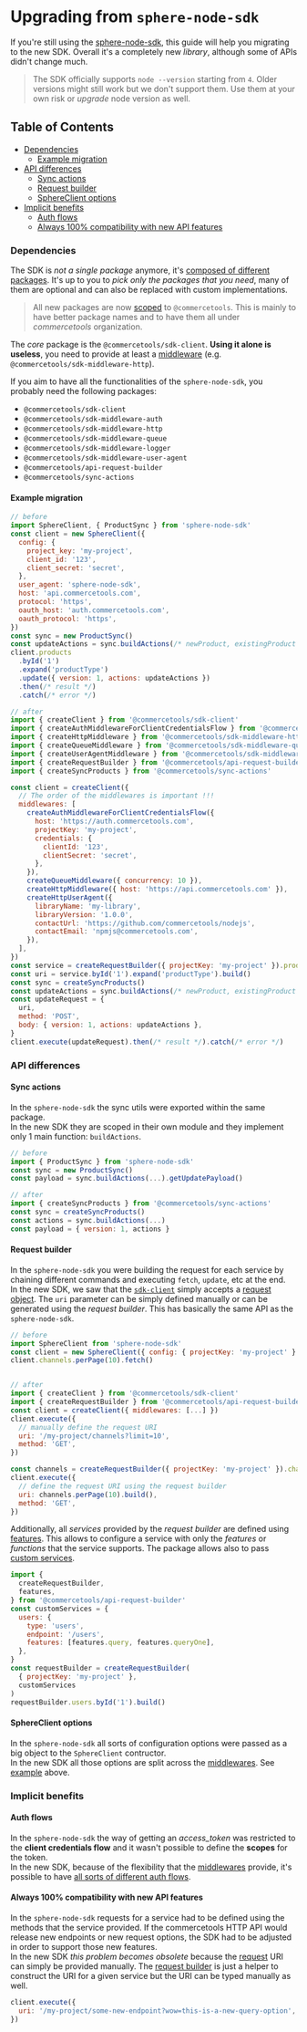 # Upgrading from `sphere-node-sdk`

If you're still using the [sphere-node-sdk](https://github.com/sphereio/sphere-node-sdk), this guide will help you migrating to the new SDK. Overall it's a completely new _library_, although some of APIs didn't change much.

> The SDK officially supports `node --version` starting from `4`.
> Older versions might still work but we don't support them. Use them at your own risk or _upgrade_ node version as well.

## Table of Contents

- [Dependencies](#dependencies)
  - [Example migration](#example-migration)
- [API differences](#api-differences)
  - [Sync actions](#sync-actions)
  - [Request builder](#request-builder)
  - [SphereClient options](#sphereclient-options)
- [Implicit benefits](#implicit-benefits)
  - [Auth flows](#auth-flows)
  - [Always 100% compatibility with new API features](#always-100-compatibility-with-new-api-features)

### Dependencies

The SDK is _not a single package_ anymore, it's [composed of different packages](/sdk/api/README.md).
It's up to you to _pick only the packages that you need_, many of them are optional and can also be replaced with custom implementations.

> All new packages are now [scoped](https://docs.npmjs.com/misc/scope) to `@commercetools`. This is mainly to have better package names and to have them all under _commercetools_ organization.

The _core_ package is the `@commercetools/sdk-client`. **Using it alone is useless**, you need to provide at least a [middleware](/sdk/api/README.md#middlewares) (e.g. `@commercetools/sdk-middleware-http`).

If you aim to have all the functionalities of the `sphere-node-sdk`, you probably need the following packages:

- `@commercetools/sdk-client`
- `@commercetools/sdk-middleware-auth`
- `@commercetools/sdk-middleware-http`
- `@commercetools/sdk-middleware-queue`
- `@commercetools/sdk-middleware-logger`
- `@commercetools/sdk-middleware-user-agent`
- `@commercetools/api-request-builder`
- `@commercetools/sync-actions`

#### Example migration

```js
// before
import SphereClient, { ProductSync } from 'sphere-node-sdk'
const client = new SphereClient({
  config: {
    project_key: 'my-project',
    client_id: '123',
    client_secret: 'secret',
  },
  user_agent: 'sphere-node-sdk',
  host: 'api.commercetools.com',
  protocol: 'https',
  oauth_host: 'auth.commercetools.com',
  oauth_protocol: 'https',
})
const sync = new ProductSync()
const updateActions = sync.buildActions(/* newProduct, existingProduct */)
client.products
  .byId('1')
  .expand('productType')
  .update({ version: 1, actions: updateActions })
  .then(/* result */)
  .catch(/* error */)

// after
import { createClient } from '@commercetools/sdk-client'
import { createAuthMiddlewareForClientCredentialsFlow } from '@commercetools/sdk-middleware-auth'
import { createHttpMiddleware } from '@commercetools/sdk-middleware-http'
import { createQueueMiddleware } from '@commercetools/sdk-middleware-queue'
import { createUserAgentMiddleware } from '@commercetools/sdk-middleware-user-agent'
import { createRequestBuilder } from '@commercetools/api-request-builder'
import { createSyncProducts } from '@commercetools/sync-actions'

const client = createClient({
  // The order of the middlewares is important !!!
  middlewares: [
    createAuthMiddlewareForClientCredentialsFlow({
      host: 'https://auth.commercetools.com',
      projectKey: 'my-project',
      credentials: {
        clientId: '123',
        clientSecret: 'secret',
      },
    }),
    createQueueMiddleware({ concurrency: 10 }),
    createHttpMiddleware({ host: 'https://api.commercetools.com' }),
    createHttpUserAgent({
      libraryName: 'my-library',
      libraryVersion: '1.0.0',
      contactUrl: 'https://github.com/commercetools/nodejs',
      contactEmail: 'npmjs@commercetools.com',
    }),
  ],
})
const service = createRequestBuilder({ projectKey: 'my-project' }).products
const uri = service.byId('1').expand('productType').build()
const sync = createSyncProducts()
const updateActions = sync.buildActions(/* newProduct, existingProduct */)
const updateRequest = {
  uri,
  method: 'POST',
  body: { version: 1, actions: updateActions },
}
client.execute(updateRequest).then(/* result */).catch(/* error */)
```

### API differences

#### Sync actions

In the `sphere-node-sdk` the sync utils were exported within the same package.<br/>
In the new SDK they are scoped in their own module and they implement only 1 main function: `buildActions`.

```js
// before
import { ProductSync } from 'sphere-node-sdk'
const sync = new ProductSync()
const payload = sync.buildActions(...).getUpdatePayload()

// after
import { createSyncProducts } from '@commercetools/sync-actions'
const sync = createSyncProducts()
const actions = sync.buildActions(...)
const payload = { version: 1, actions }
```

#### Request builder

In the `sphere-node-sdk` you were building the request for each service by chaining different commands and executing `fetch`, `update`, etc at the end.<br/>
In the new SDK, we saw that the [`sdk-client`](/sdk/api/README.md#sdk-client) simply accepts a [request object](/sdk/Glossary.md#clientrequest). The `uri` parameter can be simply defined manually or can be generated using the _request builder_. This has basically the same API as the `sphere-node-sdk`.

```js
// before
import SphereClient from 'sphere-node-sdk'
const client = new SphereClient({ config: { projectKey: 'my-project' } })
client.channels.perPage(10).fetch()


// after
import { createClient } from '@commercetools/sdk-client'
import { createRequestBuilder } from '@commercetools/api-request-builder'
const client = createClient({ middlewares: [...] })
client.execute({
  // manually define the request URI
  uri: '/my-project/channels?limit=10',
  method: 'GET',
})

const channels = createRequestBuilder({ projectKey: 'my-project' }).channels
client.execute({
  // define the request URI using the request builder
  uri: channels.perPage(10).build(),
  method: 'GET',
})
```

Additionally, all _services_ provided by the _request builder_ are defined using [features](/sdk/api/apiRequestBuilder.md#arguments). This allows to configure a service with only the _features_ or _functions_ that the service supports.
The package allows also to pass [custom services](/sdk/api/apiRequestBuilder.md#createrequestbuildercustomservices).

```js
import {
  createRequestBuilder,
  features,
} from '@commercetools/api-request-builder'
const customServices = {
  users: {
    type: 'users',
    endpoint: '/users',
    features: [features.query, features.queryOne],
  },
}
const requestBuilder = createRequestBuilder(
  { projectKey: 'my-project' },
  customServices
)
requestBuilder.users.byId('1').build()
```

#### SphereClient options

In the `sphere-node-sdk` all sorts of configuration options were passed as a big object to the `SphereClient` contructor.<br/>
In the new SDK all those options are split across the [middlewares](/sdk/api/README.md#middlewares). See [example](#example-migration) above.

### Implicit benefits

#### Auth flows

In the `sphere-node-sdk` the way of getting an _access_token_ was restricted to the **client credentials flow** and it wasn't possible to define the **scopes** for the token.<br/>
In the new SDK, because of the flexibility that the [middlewares](/sdk/Middlewares.md) provide, it's possible to have [all sorts of different auth flows](/sdk/api/sdkMiddlewareAuth.md).

#### Always 100% compatibility with new API features

In the `sphere-node-sdk` requests for a service had to be defined using the methods that the service provided. If the commercetools HTTP API would release new endpoints or new request options, the SDK had to be adjusted in order to support those new features.<br/>
In the new SDK _this problem becomes obsolete_ because the [request](/sdk/Glossary.md#clientrequest) URI can simply be provided manually. The [request builder](/sdk/api/apiRequestBuilder.md) is just a helper to construct the URI for a given service but the URI can be typed manually as well.

```js
client.execute({
  uri: '/my-project/some-new-endpoint?wow=this-is-a-new-query-option',
})
```
